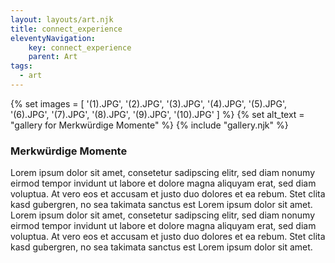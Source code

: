 ```yaml
---
layout: layouts/art.njk
title: connect_experience
eleventyNavigation:
    key: connect_experience
    parent: Art
tags:
  - art
---
```


{% set images = [
	'(1).JPG',
	'(2).JPG',
	'(3).JPG',
	'(4).JPG', 
	'(5).JPG',
	'(6).JPG',
	'(7).JPG',
	'(8).JPG', 
	'(9).JPG', 
	'(10).JPG' 
	] %}
{% set alt_text = "gallery for Merkwürdige Momente" %}
{% include "gallery.njk" %}

### Merkwürdige Momente

Lorem ipsum dolor sit amet, consetetur sadipscing elitr, sed diam nonumy eirmod tempor invidunt ut labore et dolore magna aliquyam erat, sed diam voluptua. At vero eos et accusam et justo duo dolores et ea rebum. Stet clita kasd gubergren, no sea takimata sanctus est Lorem ipsum dolor sit amet. Lorem ipsum dolor sit amet, consetetur sadipscing elitr, sed diam nonumy eirmod tempor invidunt ut labore et dolore magna aliquyam erat, sed diam voluptua. At vero eos et accusam et justo duo dolores et ea rebum. Stet clita kasd gubergren, no sea takimata sanctus est Lorem ipsum dolor sit amet.
